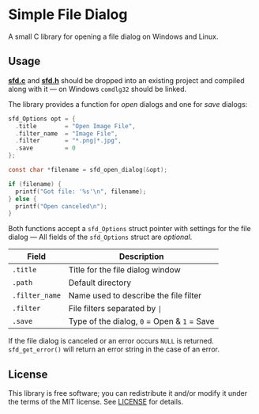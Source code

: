 # Simple File Dialog
A small C library for opening a file dialog on Windows and Linux.


## Usage
**[sfd.c](src/sfd.c?raw=1)** and **[sfd.h](src/sfd.h?raw=1)** should be dropped
into an existing project and compiled along with it — on Windows `comdlg32`
should be linked.

The library provides a function for *open* dialogs and one for *save* dialogs:

```c
sfd_Options opt = {
  .title        = "Open Image File",
  .filter_name  = "Image File",
  .filter       = "*.png|*.jpg",
  .save         = 0
};

const char *filename = sfd_open_dialog(&opt);

if (filename) {
  printf("Got file: '%s'\n", filename);
} else {
  printf("Open canceled\n");
}
```

Both functions accept a `sfd_Options` struct pointer with settings for
the file dialog — All fields of the `sfd_Options` struct are *optional*.

| Field           | Description
|-----------------|-------------------------------------------------------------
| `.title`        | Title for the file dialog window
| `.path`         | Default directory
| `.filter_name`  | Name used to describe the file filter
| `.filter`       | File filters separated by <code>&#124;</code>
| `.save`         | Type of the dialog, `0` = Open & `1` = Save

If the file dialog is canceled or an error occurs `NULL` is returned.
`sfd_get_error()` will return an error string in the case of an error.


## License
This library is free software; you can redistribute it and/or modify it under
the terms of the MIT license. See [LICENSE](LICENSE) for details.
